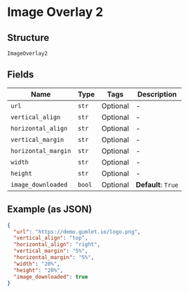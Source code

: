 
# Image Overlay 2

## Structure

`ImageOverlay2`

## Fields

| Name | Type | Tags | Description |
|  --- | --- | --- | --- |
| `url` | `str` | Optional | - |
| `vertical_align` | `str` | Optional | - |
| `horizontal_align` | `str` | Optional | - |
| `vertical_margin` | `str` | Optional | - |
| `horizontal_margin` | `str` | Optional | - |
| `width` | `str` | Optional | - |
| `height` | `str` | Optional | - |
| `image_downloaded` | `bool` | Optional | **Default**: `True` |

## Example (as JSON)

```json
{
  "url": "https://demo.gumlet.io/logo.png",
  "vertical_align": "top",
  "horizontal_align": "right",
  "vertical_margin": "5%",
  "horizontal_margin": "5%",
  "width": "20%",
  "height": "20%",
  "image_downloaded": true
}
```

